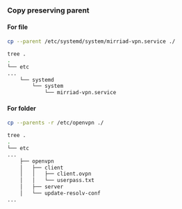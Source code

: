 ### Copy preserving parent

#### For file
```bash
cp --parent /etc/systemd/system/mirriad-vpn.service ./

tree .
.
└── etc
...
    └── systemd
        └── system
            └── mirriad-vpn.service

```

#### For folder
```bash
cp --parents -r /etc/openvpn ./

tree .
.
└── etc
...
    ├── openvpn
    │   ├── client
    │   │   ├── client.ovpn
    │   │   └── userpass.txt
    │   ├── server
    │   └── update-resolv-conf
...

```